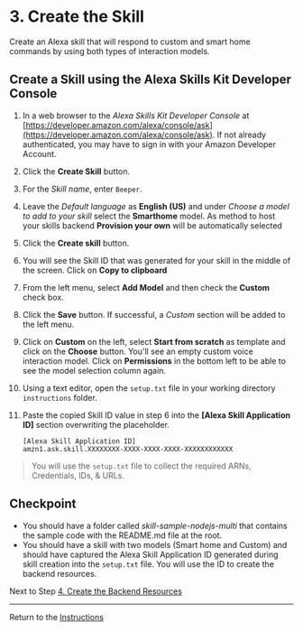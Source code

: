# 3. Create the Skill

Create an Alexa skill that will respond to custom and smart home commands by using both types of interaction models.

## Create a Skill using the Alexa Skills Kit Developer Console

1. In a web browser to the *Alexa Skills Kit Developer Console* at [https://developer.amazon.com/alexa/console/ask](https://developer.amazon.com/alexa/console/ask). If not already authenticated, you may have to sign in with your Amazon Developer Account.
2. Click the **Create Skill** button.
3. For the _Skill name_, enter `Beeper`.
4. Leave the _Default language_ as **English (US)** and under _Choose a model to add to your skill_ select the **Smarthome** model. As method to host your skills backend **Provision your own** will be automatically selected
5. Click the **Create skill** button.
6. You will see the Skill ID that was generated for your skill in the middle of the screen. Click on **Copy to clipboard**
7. From the left menu, select **Add Model** and then check the **Custom** check box.
8. Click the **Save** button. If successful, a *Custom* section will be added to the left menu.
9. Click on **Custom** on the left, select **Start from scratch** as template and click on the **Choose** button. You'll see an empty custom voice interaction model. Click on **Permissions** in the bottom left to be able to see the model selection column again.
9. Using a text editor, open the `setup.txt` file in your working directory `instructions` folder.
10. Paste the copied Skill ID value in step 6 into the **[Alexa Skill Application ID]** section overwriting the placeholder.

	```
	[Alexa Skill Application ID]
	amzn1.ask.skill.XXXXXXXX-XXXX-XXXX-XXXX-XXXXXXXXXXXX
	```

> You will use the `setup.txt` file to collect the required ARNs, Credentials, IDs, & URLs.

## Checkpoint
- You should have a folder called *skill-sample-nodejs-multi* that contains the sample code with the README.md file at the root.
- You should have a skill with two models (Smart home and Custom) and should have captured the Alexa Skill Application ID generated during skill creation into the `setup.txt` file. You will use the ID to create the backend resources.

Next to Step [4. Create the Backend Resources](create-the-backend-resources.md)

___
Return to the [Instructions](README.md)
